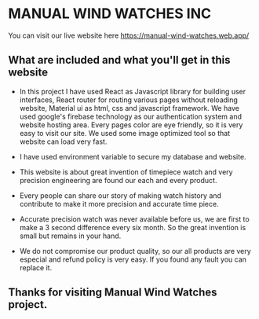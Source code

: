 # MANUAL WIND WATCHES INC

You can visit our live website here https://manual-wind-watches.web.app/

## What are included and what you'll get in this website
- In this project I have used React as Javascript library for building user interfaces, React router for routing various pages without reloading website, Material ui as html, css and javascript framework. We have used google's firebase technology as our authentication system and website hosting area. Every pages color are eye friendly, so it is very easy to visit our site. We used some image optimized tool so that website can load very fast.

- I have used environment variable to secure my database and website.

- This website is about great invention of timepiece watch and very precision engineering are found our each and every product.

- Every people can share our story of making watch history and contribute to make it more precision and accurate time piece.

- Accurate precision watch was never available before us, we are first to make a 3 second difference every six month. So the great invention is small but remains in your hand.

- We do not compromise our product quality, so our all products are very especial and refund policy is very easy. If you found any fault you can replace it. 


## Thanks for visiting Manual Wind Watches project.
